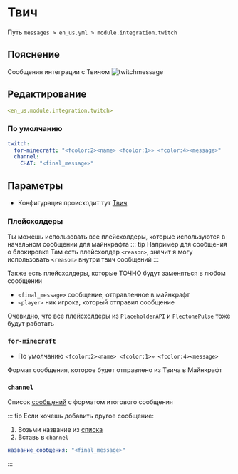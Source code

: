 # Твич
Путь `messages > en_us.yml > module.integration.twitch`

## Пояснение
Сообщения интеграции с Твичом
![twitchmessage](/twitchmessage.png)

## Редактирование
```yaml
<en_us.module.integration.twitch>
```

### По умолчанию
```yaml
twitch:
  for-minecraft: "<fcolor:2><name> <fcolor:1>» <fcolor:4><message>"
  channel:
    CHAT: "<final_message>"
```

## Параметры

- Конфигурация происходит тут [Твич](/ru/config/module/integration/twitch/)

### Плейсхолдеры

Ты можешь использовать все плейсхолдеры, которые используются в начальном сообщении для майнкрафта
::: tip Например для сообщения о блокировке
Там есть плейсхолдер `<reason>`, значит я могу использовать `<reason>` внутри твич сообщений
:::

Также есть плейсхолдеры, которые ТОЧНО будут заменяться в любом сообщении
- `<final_message>` сообщение, отправленное в майнкрафт
- `<player>` ник игрока, который отправил сообщение

Очевидно, что все плейсхолдеры из `PlaceholderAPI` и `FlectonePulse` тоже будут работать

### `for-minecraft`
- По умолчанию `<fcolor:2><name> <fcolor:1>» <fcolor:4><message>`

Формат сообщения, которое будет отправлено из Твича в Майнкрафт

### `channel`

Список [сообщений](#типы-сообщении) с форматом итогового сообщения

::: tip Если хочешь добавить другое сообщение:
1. Возьми название из [списка](#типы-сообщении)
2. Вставь в `channel`
```yaml
название_сообщения: "<final_message>"
```
:::

<!--@include: @/ru/parts/messagetag.md-->
